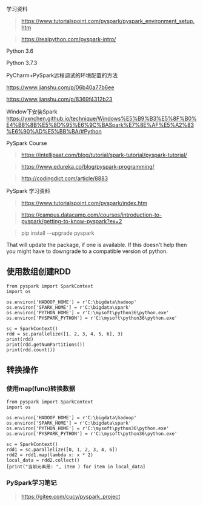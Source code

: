 
学习资料

> https://www.tutorialspoint.com/pyspark/pyspark_environment_setup.htm

> https://realpython.com/pyspark-intro/

Python 3.6

Python 3.7.3

PyCharm+PySpark远程调试的环境配置的方法

https://www.jianshu.com/p/06b40a77b6ee

https://www.jianshu.com/p/8369f4312b23

Window下安装Spark
https://yxnchen.github.io/technique/Windows%E5%B9%B3%E5%8F%B0%E4%B8%8B%E5%8D%95%E6%9C%BASpark%E7%8E%AF%E5%A2%83%E6%90%AD%E5%BB%BA/#Python

PySpark Course
> https://intellipaat.com/blog/tutorial/spark-tutorial/pyspark-tutorial/


> https://www.edureka.co/blog/pyspark-programming/


> http://codingdict.com/article/8883

PySpark 学习资料

> https://www.tutorialspoint.com/pyspark/index.htm

> https://campus.datacamp.com/courses/introduction-to-pyspark/getting-to-know-pyspark?ex=2




> pip install --upgrade pyspark

That will update the package, if one is available. If this doesn't help then you might have to downgrade to a compatible version of python.

## 使用数组创建RDD


```
from pyspark import SparkContext
import os

os.environ['HADOOP_HOME'] = r'C:\bigdata\hadoop'
os.environ['SPARK_HOME'] = r'C:\bigdata\spark'
os.environ['PYTHON_HOME'] = r'C:\mysoft\python36\python.exe'
os.environ['PYSPARK_PYTHON'] = r'C:\mysoft\python36\python.exe'

sc = SparkContext()
rdd = sc.parallelize([1, 2, 3, 4, 5, 6], 3)
print(rdd)
print(rdd.getNumPartitions())
print(rdd.count())

```

## 转换操作

### 使用map(func)转换数据

```
from pyspark import SparkContext
import os

os.environ['HADOOP_HOME'] = r'C:\bigdata\hadoop'
os.environ['SPARK_HOME'] = r'C:\bigdata\spark'
os.environ['PYTHON_HOME'] = r'C:\mysoft\python36\python.exe'
os.environ['PYSPARK_PYTHON'] = r'C:\mysoft\python36\python.exe'

sc = SparkContext()
rdd1 = sc.parallelize([0, 1, 2, 3, 4, 6])
rdd2 = rdd1.map(lambda x: x * 2)
local_data = rdd2.collect()
[print("当前元素是: ", item ) for item in local_data]

```

### PySpark学习笔记

> https://gitee.com/cucy/pyspark_project




